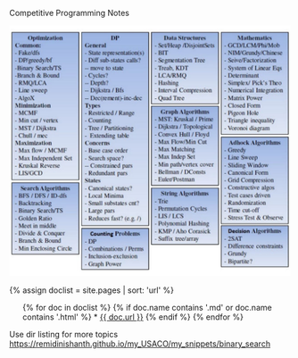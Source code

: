 Competitive Programming Notes

![](my_snippets/images/algo_topics.jpg)


{% assign doclist = site.pages | sort: 'url'  %}
 <ul>
    {% for doc in doclist %}
         {% if doc.name contains '.md' or doc.name contains '.html' %}
             * <a href="{{ site.baseurl }}{{ doc.url }}">{{ doc.url }}</a>
         {% endif %}
     {% endfor %}
 </ul>


Use dir listing for more topics
https://remidinishanth.github.io/my_USACO/my_snippets/binary_search
